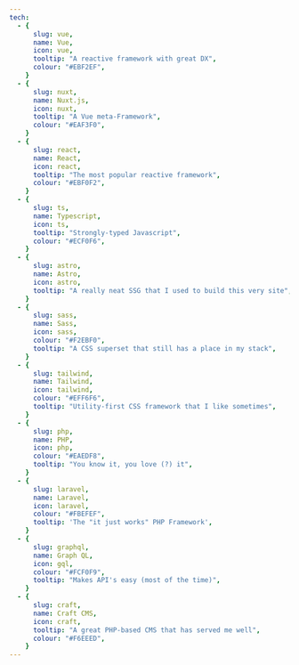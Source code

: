 ```yaml
---
tech:
  - {
      slug: vue,
      name: Vue,
      icon: vue,
      tooltip: "A reactive framework with great DX",
      colour: "#EBF2EF",
    }
  - {
      slug: nuxt,
      name: Nuxt.js,
      icon: nuxt,
      tooltip: "A Vue meta-Framework",
      colour: "#EAF3F0",
    }
  - {
      slug: react,
      name: React,
      icon: react,
      tooltip: "The most popular reactive framework",
      colour: "#EBF0F2",
    }
  - {
      slug: ts,
      name: Typescript,
      icon: ts,
      tooltip: "Strongly-typed Javascript",
      colour: "#ECF0F6",
    }
  - {
      slug: astro,
      name: Astro,
      icon: astro,
      tooltip: "A really neat SSG that I used to build this very site",
    }
  - {
      slug: sass,
      name: Sass,
      icon: sass,
      colour: "#F2EBF0",
      tooltip: "A CSS superset that still has a place in my stack",
    }
  - {
      slug: tailwind,
      name: Tailwind,
      icon: tailwind,
      colour: "#EFF6F6",
      tooltip: "Utility-first CSS framework that I like sometimes",
    }
  - {
      slug: php,
      name: PHP,
      icon: php,
      colour: "#EAEDF8",
      tooltip: "You know it, you love (?) it",
    }
  - {
      slug: laravel,
      name: Laravel,
      icon: laravel,
      colour: "#FBEFEF",
      tooltip: 'The "it just works" PHP Framework',
    }
  - {
      slug: graphql,
      name: Graph QL,
      icon: gql,
      colour: "#FCF0F9",
      tooltip: "Makes API's easy (most of the time)",
    }
  - {
      slug: craft,
      name: Craft CMS,
      icon: craft,
      tooltip: "A great PHP-based CMS that has served me well",
      colour: "#F6EEED",
    }
---
```

